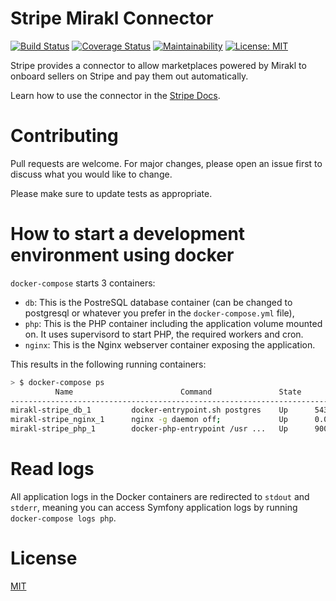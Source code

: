 Stripe Mirakl Connector
=======================

[![Build Status](https://travis-ci.org/stripe/stripe-mirakl-connector.svg?branch=master)](https://travis-ci.org/stripe/stripe-mirakl-connector)
[![Coverage Status](https://coveralls.io/repos/github/stripe/stripe-mirakl-connector/badge.svg?branch=master)](https://coveralls.io/github/stripe/stripe-mirakl-connector?branch=master)
[![Maintainability](https://api.codeclimate.com/v1/badges/14482554769acb66fb4d/maintainability)](https://codeclimate.com/repos/5d823394302a1b018b00ff58/maintainability)
[![License: MIT](https://img.shields.io/badge/License-MIT-yellow.svg)](https://opensource.org/licenses/MIT)


Stripe provides a connector to allow marketplaces powered by Mirakl to onboard sellers on Stripe and pay them out automatically.

Learn how to use the connector in the [Stripe Docs](https://stripe.com/docs/plugins/mirakl).

# Contributing

Pull requests are welcome. For major changes, please open an issue first to discuss what you would like to change.

Please make sure to update tests as appropriate.

# How to start a development environment using docker

`docker-compose` starts 3 containers:

* `db`: This is the PostreSQL database container (can be changed to postgresql or whatever you prefer in the `docker-compose.yml` file),
* `php`: This is the PHP container including the application volume mounted on. It uses supervisord to start PHP, the required workers and cron.
* `nginx`: This is the Nginx webserver container exposing the application.

This results in the following running containers:

```bash
> $ docker-compose ps
          Name                        Command               State                          Ports
------------------------------------------------------------------------------------------------------------------------
mirakl-stripe_db_1         docker-entrypoint.sh postgres    Up      5432/tcp
mirakl-stripe_nginx_1      nginx -g daemon off;             Up      0.0.0.0:443->443/tcp, 0.0.0.0:80->80/tcp
mirakl-stripe_php_1        docker-php-entrypoint /usr ...   Up      9000/tcp, 0.0.0.0:9001->9001/tcp
```

# Read logs

All application logs in the Docker containers are redirected to `stdout` and `stderr`, meaning you can access Symfony application logs by running `docker-compose logs php`.

# License

[MIT](LICENSE.md)
